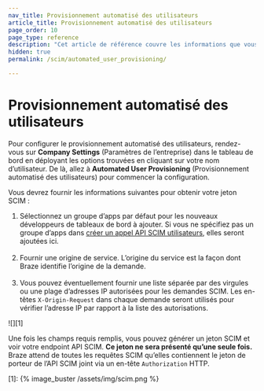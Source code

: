 ```yaml
---
nav_title: Provisionnement automatisé des utilisateurs
article_title: Provisionnement automatisé des utilisateurs
page_order: 10
page_type: reference
description: "Cet article de référence couvre les informations que vous devez fournir pour le provisionnement automatisé des utilisateurs, la façon dont et quand utiliser votre jeton SCIM généré."
hidden: true
permalink: /scim/automated_user_provisioning/

---
```


# Provisionnement automatisé des utilisateurs

Pour configurer le provisionnement automatisé des utilisateurs, rendez-vous sur **Company Settings** (Paramètres de l’entreprise) dans le tableau de bord en déployant les options trouvées en cliquant sur votre nom d’utilisateur. De là, allez à **Automated User Provisioning** (Provisionnement automatisé des utilisateurs) pour commencer la configuration. 

Vous devrez fournir les informations suivantes pour obtenir votre jeton SCIM :
1. Sélectionnez un groupe d’apps par défaut pour les nouveaux développeurs de tableaux de bord à ajouter. Si vous ne spécifiez pas un groupe d’apps dans [créer un appel API SCIM utilisateurs](/docs/scim/post/), elles seront ajoutées ici.<br><br>
2. Fournir une origine de service. L’origine du service est la façon dont Braze identifie l’origine de la demande. <br><br>
3. Vous pouvez éventuellement fournir une liste séparée par des virgules ou une plage d’adresses IP autorisées pour les demandes SCIM. Les en-têtes `X-Origin-Request` dans chaque demande seront utilisés pour vérifier l’adresse IP par rapport à la liste des autorisations. 

![][1]

Une fois les champs requis remplis, vous pouvez générer un jeton SCIM et voir votre endpoint API SCIM. **Ce jeton ne sera présenté qu’une seule fois.** Braze attend de toutes les requêtes SCIM qu’elles contiennent le jeton de porteur de l’API SCIM joint via un en-tête `Authorization` HTTP.

[1]: {% image_buster /assets/img/scim.png %}
